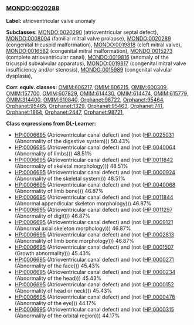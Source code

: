 
### [MONDO:0020288](http://purl.obolibrary.org/obo/MONDO_0020288)
**Label:** atrioventricular valve anomaly

**Subclasses:** [MONDO:0020290](http://purl.obolibrary.org/obo/MONDO_0020290) (atrioventricular septal defect), [MONDO:0008004](http://purl.obolibrary.org/obo/MONDO_0008004) (familial mitral valve prolapse), [MONDO:0020289](http://purl.obolibrary.org/obo/MONDO_0020289) (congenital tricuspid malformation), [MONDO:0019818](http://purl.obolibrary.org/obo/MONDO_0019818) (cleft mitral valve), [MONDO:0016582](http://purl.obolibrary.org/obo/MONDO_0016582) (congenital mitral malformation), [MONDO:0015273](http://purl.obolibrary.org/obo/MONDO_0015273) (complete atrioventricular canal), [MONDO:0019816](http://purl.obolibrary.org/obo/MONDO_0019816) (anomaly of the tricuspid subvalvular apparatus), [MONDO:0019817](http://purl.obolibrary.org/obo/MONDO_0019817) (congenital mitral valve insufficiency and/or stenosis), [MONDO:0015989](http://purl.obolibrary.org/obo/MONDO_0015989) (congenital valvular dysplasia), 

**Corr. equiv. classes:** [OMIM:606217](http://purl.obolibrary.org/obo/OMIM_606217), [OMIM:606215](http://purl.obolibrary.org/obo/OMIM_606215), [OMIM:600309](http://purl.obolibrary.org/obo/OMIM_600309), [OMIM:157700](http://purl.obolibrary.org/obo/OMIM_157700), [OMIM:607829](http://purl.obolibrary.org/obo/OMIM_607829), [OMIM:614430](http://purl.obolibrary.org/obo/OMIM_614430), [OMIM:614474](http://purl.obolibrary.org/obo/OMIM_614474), [OMIM:615779](http://purl.obolibrary.org/obo/OMIM_615779), [OMIM:314400](http://purl.obolibrary.org/obo/OMIM_314400), [OMIM:610840](http://purl.obolibrary.org/obo/OMIM_610840), [Orphanet:98722](http://www.orpha.net/ORDO/Orphanet_98722), [Orphanet:95464](http://www.orpha.net/ORDO/Orphanet_95464), [Orphanet:95465](http://www.orpha.net/ORDO/Orphanet_95465), [Orphanet:1329](http://www.orpha.net/ORDO/Orphanet_1329), [Orphanet:95463](http://www.orpha.net/ORDO/Orphanet_95463), [Orphanet:741](http://www.orpha.net/ORDO/Orphanet_741), [Orphanet:1864](http://www.orpha.net/ORDO/Orphanet_1864), [Orphanet:2447](http://www.orpha.net/ORDO/Orphanet_2447), [Orphanet:98721](http://www.orpha.net/ORDO/Orphanet_98721), 

**Class expressions from DL-Learner:**

- [HP:0006695](http://purl.obolibrary.org/obo/HP_0006695) (Atrioventricular canal defect) and (not ([HP:0025031](http://purl.obolibrary.org/obo/HP_0025031) (Abnormality of the digestive system))) 50.43%
- [HP:0006695](http://purl.obolibrary.org/obo/HP_0006695) (Atrioventricular canal defect) and (not ([HP:0040064](http://purl.obolibrary.org/obo/HP_0040064) (Abnormality of limbs))) 48.51%
- [HP:0006695](http://purl.obolibrary.org/obo/HP_0006695) (Atrioventricular canal defect) and (not ([HP:0011842](http://purl.obolibrary.org/obo/HP_0011842) (Abnormality of skeletal morphology))) 48.51%
- [HP:0006695](http://purl.obolibrary.org/obo/HP_0006695) (Atrioventricular canal defect) and (not ([HP:0000924](http://purl.obolibrary.org/obo/HP_0000924) (Abnormality of the skeletal system))) 48.51%
- [HP:0006695](http://purl.obolibrary.org/obo/HP_0006695) (Atrioventricular canal defect) and (not ([HP:0040068](http://purl.obolibrary.org/obo/HP_0040068) (Abnormality of limb bone))) 46.87%
- [HP:0006695](http://purl.obolibrary.org/obo/HP_0006695) (Atrioventricular canal defect) and (not ([HP:0011844](http://purl.obolibrary.org/obo/HP_0011844) (Abnormal appendicular skeleton morphology))) 46.87%
- [HP:0006695](http://purl.obolibrary.org/obo/HP_0006695) (Atrioventricular canal defect) and (not ([HP:0011297](http://purl.obolibrary.org/obo/HP_0011297) (Abnormality of digit))) 46.87%
- [HP:0006695](http://purl.obolibrary.org/obo/HP_0006695) (Atrioventricular canal defect) and (not ([HP:0009121](http://purl.obolibrary.org/obo/HP_0009121) (Abnormal axial skeleton morphology))) 46.87%
- [HP:0006695](http://purl.obolibrary.org/obo/HP_0006695) (Atrioventricular canal defect) and (not ([HP:0002813](http://purl.obolibrary.org/obo/HP_0002813) (Abnormality of limb bone morphology))) 46.87%
- [HP:0006695](http://purl.obolibrary.org/obo/HP_0006695) (Atrioventricular canal defect) and (not ([HP:0001507](http://purl.obolibrary.org/obo/HP_0001507) (Growth abnormality))) 45.43%
- [HP:0006695](http://purl.obolibrary.org/obo/HP_0006695) (Atrioventricular canal defect) and (not ([HP:0000271](http://purl.obolibrary.org/obo/HP_0000271) (Abnormality of the face))) 45.43%
- [HP:0006695](http://purl.obolibrary.org/obo/HP_0006695) (Atrioventricular canal defect) and (not ([HP:0000234](http://purl.obolibrary.org/obo/HP_0000234) (Abnormality of the head))) 45.43%
- [HP:0006695](http://purl.obolibrary.org/obo/HP_0006695) (Atrioventricular canal defect) and (not ([HP:0000152](http://purl.obolibrary.org/obo/HP_0000152) (Abnormality of head or neck))) 45.43%
- [HP:0006695](http://purl.obolibrary.org/obo/HP_0006695) (Atrioventricular canal defect) and (not ([HP:0000478](http://purl.obolibrary.org/obo/HP_0000478) (Abnormality of the eye))) 44.17%
- [HP:0006695](http://purl.obolibrary.org/obo/HP_0006695) (Atrioventricular canal defect) and (not ([HP:0000315](http://purl.obolibrary.org/obo/HP_0000315) (Abnormality of the orbital region))) 44.17%


